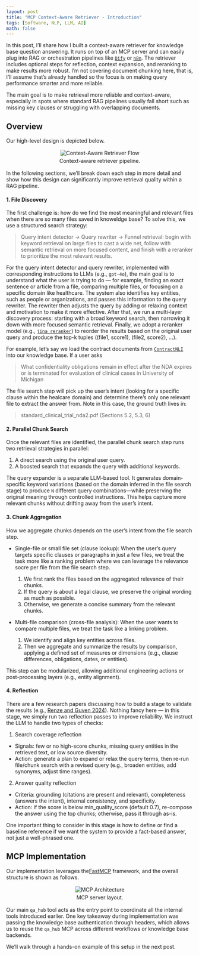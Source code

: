 ```yaml
---
layout: post
title: "MCP Context-Aware Retriever - Introduction"
tags: [Software, NLP, LLM, AI]
math: false
---
```


In this post, I’ll share how I built a context-aware retriever for knowledge base question answering. It runs on top of an MCP server and can easily plug into RAG or orchestration pipelines like [`Dify`](https://docs.dify.ai/en/guides/knowledge-base/readme) or [`n8n`](https://docs.n8n.io/advanced-ai/rag-in-n8n/). The retriever includes optional steps for reflection, context expansion, and reranking to make results more robust. I’m not covering document chunking here, that is, I’ll assume that’s already handled so the focus is on making query performance smarter and more reliable.

The main goal is to make retrieval more reliable and context-aware, especially in spots where standard RAG pipelines usually fall short such as missing key clauses or struggling with overlapping documents.

## Overview
Our high-level design is depicted below.

<div style="text-align:center; margin: 1rem 0;">
  <img src="{{ site.baseurl }}/assets/images/retriever_flow.svg" alt="Context-Aware Retriever Flow" style="max-width:100%; height:auto;" />
  <div style="color: var(--text-secondary); font-size: var(--font-size-sm); margin-top: .25rem;">Context-aware retriever pipeline.</div>
</div>

In the following sections, we’ll break down each step in more detail and show how this design can significantly improve retrieval quality within a RAG pipeline.

#### 1. File Discovery

The first challenge is: how do we find the most meaningful and relevant files when there are so many files saved in knoweldge base? To solve this, we use a structured search strategy:

> Query intent detector → Query rewriter → 
> Funnel retrieval: begin with keyword retrieval on large files to cast a wide net, follow with semantic retrieval on more focused content, and finish with a reranker to prioritize the most relevant results.

For the query intent detector and query rewriter, implemented with corresponding instructions to LLMs (e.g., `gpt-4o`), the main goal is to understand what the user is trying to do — for example, finding an exact sentence or article from a file, comparing multiple files, or focusing on a specific domain like healthcare. The system also identifies key entities, such as people or organizations, and passes this information to the query rewriter. The rewriter then adjusts the query by adding or relaxing context and motivation to make it more effective. After that, we run a multi-layer discovery process: starting with a broad keyword search, then narrowing it down with more focused semantic retrieval. Finally, we adopt a reranker model (e.g., [`jina reranker`](https://huggingface.co/jinaai/jina-reranker-v2-base-multilingual)) to reorder the results based on the original user query and produce the top-k tuples ((file1, score1), (file2, score2), ...).


For example, let’s say we load the contract documents from [`ContractNLI`](https://stanfordnlp.github.io/contract-nli) into our knowledge base. If a user asks
> What confidentiality obligations remain in effect after the NDA expires or is terminated for evaluation of clinical cases in University of Michigan

The file search step will pick up the user’s intent (looking for a specific clause within the healcare domain) and determine there’s only one relevant file to extract the answer from. Note in this case, the ground truth lives in:

> standard_clinical_trial_nda2.pdf (Sections 5.2, 5.3, 6)

#### 2. Parallel Chunk Search
Once the relevant files are identified, the parallel chunk search step runs two retrieval strategies in parallel:
1.	A direct search using the original user query.
2.	A boosted search that expands the query with additional keywords.

The query expander is a separate LLM-based tool. It generates domain-specific keyword variations (based on the domain inferred in the file search stage) to produce `N` different query combinations—while preserving the original meaning through controlled instructions. This helps capture more relevant chunks without drifting away from the user’s intent.


#### 3. Chunk Aggregation
How we aggregate chunks depends on the user’s intent from the file search step.

-  Single-file or small file set (clause lookup):
When the user’s query targets specific clauses or paragraphs in just a few files, we treat the task more like a ranking problem where we can leverage the relevance socre per file from the file search step.
	1.	We first rank the files based on the aggregated relevance of their chunks.
	2.	If the query is about a legal clause, we preserve the original wording as much as possible.
	3.	Otherwise, we generate a concise summary from the relevant chunks.


- Multi-file comparison (cross-file analysis):
When the user wants to compare multiple files, we treat the task like a linking problem.
	1.	We identify and align key entities across files.
	2.	Then we aggregate and summarize the results by comparison, applying a defined set of measures or dimensions (e.g., clause differences, obligations, dates, or entities).

This step can be modularized, allowing additional engineering actions or post-processing layers (e.g., entity alignment).


#### 4. Reflection
There are a few research papers discussing how to build a stage to validate the results (e.g., [Renze and Guven 2024](https://arxiv.org/pdf/2405.06682)).
Nothing fancy here — in this stage, we simply run two reflection passes to improve reliability. We instruct the LLM to handle two types of checks:
1.	Search coverage reflection
- Signals: few or no high-score chunks, missing query entities in the retrieved text, or low source diversity.
- Action: generate a plan to expand or relax the query terms, then re-run file/chunk search with a revised query (e.g., broaden entities, add synonyms, adjust time ranges).

2.	Answer quality reflection
- Criteria: grounding (citations are present and relevant), completeness (answers the intent), internal consistency, and specificity.
- Action: if the score is below min_quality_score (default 0.7), re-compose the answer using the top chunks; otherwise, pass it through as-is.

One important thing to consider in this stage is how to define or find a baseline reference if we want the system to provide a fact-based answer, not just a well-phrased one.

## MCP Implementation
Our implementation leverages the[FastMCP](https://gofastmcp.com/getting-started/welcome) framework, and the overall structure is shown as follows.
<div style="text-align:center; margin: 1rem 0;">
  <img src="{{ site.baseurl }}/assets/images/mcp_arch.svg" alt="MCP Architecture" style="max-width:100%; height:auto;" />
  <div style="color: var(--text-secondary); font-size: var(--font-size-sm); margin-top: .25rem;">MCP server layout.</div>
</div>

Our main `qa_hub` tool acts as the entry point to coordinate all the internal tools introduced earlier.
One key takeaway during implementation was passing the knowledge base authentication through headers, which allows us to reuse the `qa_hub` MCP across different workflows or knowledge base backends.

We’ll walk through a hands-on example of this setup in the next post.
